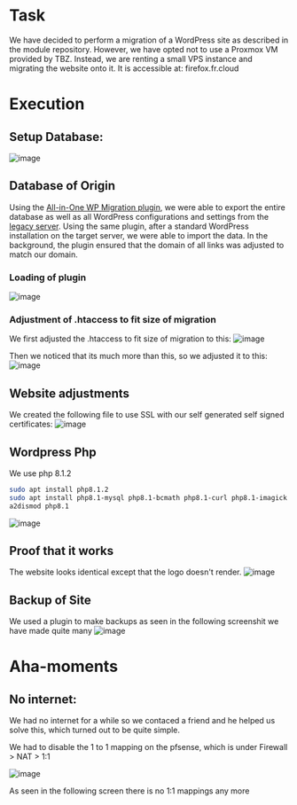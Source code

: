 # Task
We have decided to perform a migration of a WordPress site as described in the module repository. However, we have opted not to use a Proxmox VM provided by TBZ. 
Instead, we are renting a small VPS instance and migrating the website onto it. It is accessible at: firefox.fr.cloud

# Execution

## Setup Database:
![image](https://github.com/Campus-Castolo/m158/assets/125958687/b2983954-f16a-4260-b295-73f2623905a9)

## Database of Origin

Using the [All-in-One WP Migration plugin](https://servmask.com/), we were able to export the entire database as well as all WordPress configurations and settings from the [legacy server](https://m158.geekz.ch/). Using the same plugin, after a standard WordPress installation on the target server, we were able to import the data. In the background, the plugin ensured that the domain of all links was adjusted to match our domain.

### Loading of plugin
![image](https://github.com/Campus-Castolo/m158/assets/125958687/575f464d-4574-43d3-affc-08965b9d93e0)


### Adjustment of .htaccess to fit size of migration
We first adjusted the .htaccess to fit size of migration to this:
![image](https://github.com/Campus-Castolo/m158/assets/125958687/a6ec4005-cae9-4576-867a-2644ef85f127)

Then we noticed that its much more than this, so we adjusted it to this:
![image](https://github.com/Campus-Castolo/m158/assets/125958687/325405c8-9136-4a82-93bd-4334b7bae240)

## Website adjustments
We created the following file to use SSL with our self generated self signed certificates:
![image](https://github.com/Campus-Castolo/m158/assets/125958687/a967c880-e858-469e-b93f-741730a314bc)

## Wordpress Php
We use php 8.1.2

```bash
sudo apt install php8.1.2
sudo apt install php8.1-mysql php8.1-bcmath php8.1-curl php8.1-imagick php8.1-dom php8.1-zip php8.1-intl
a2dismod php8.1
```

![image](https://github.com/Campus-Castolo/m158/assets/125958687/de205256-892d-487e-9ab7-3b385d1d97ab)

## Proof that it works
The website looks identical except that the logo doesn't render.
![image](https://github.com/Campus-Castolo/m158/assets/125958687/8800bc8b-f741-4ea6-ad45-43b117947abf)

## Backup of Site
We used a plugin to make backups as seen in the following screenshit we have made quite many
![image](https://github.com/Campus-Castolo/m158/assets/125958687/dcedb91b-719d-4dee-9eb5-b98fb261900d)

# Aha-moments

## No internet:
We had no internet for a while so we contaced a friend and he helped us solve this, which turned out to be quite simple.

We had to disable the 1 to 1 mapping on the pfsense, which is under Firewall > NAT > 1:1

![image](https://github.com/Campus-Castolo/m158/assets/125958687/c784b308-d882-4ac8-b7bb-bdd1da16ab00)

As seen in the following screen there is no 1:1 mappings any more
